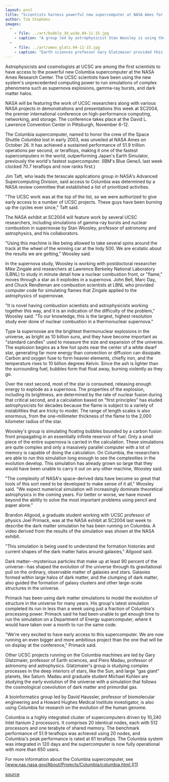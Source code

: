 ```yaml
---
layout: post
title: "Scientists harness powerful new supercomputer at NASA Ames for research on cosmology and astrophysics"
author: Tim Stephens
images:
  -
    - file: ../art/bubble_3d_wide.04-11-15.jpg
    - caption: "A group led by astrophysicist Stan Woosley is using the Columbia supercomputer to run simulations of a 'burning floating bubble' representing a small piece of a supernova as it explodes. These images are snapshots from the group's 2-dimensional and 3-dimensional simulations."
  -
    - file: ../art/ames_glatz.04-11-15.jpg
    - caption: "Earth sciences professor Gary Glatzmaier provided this snapshot from a simulation on the Columbia supercomputer of turbulent convection in a rapidly rotating disk or equatorial plane of a star or giant planet. Details of the image illustrate the mechanism that likely plays a major role in maintaining the banded zonal winds on the surfaces of Jupiter and Saturn."
---
```


Astrophysicists and cosmologists at UCSC are among the first scientists to have access to the powerful new Columbia supercomputer at the NASA Ames Research Center. The UCSC scientists have been using the new system's unprecedented computing power to run simulations of complex phenomena such as supernova explosions, gamma-ray bursts, and dark matter halos.

NASA will be featuring the work of UCSC researchers along with various NASA projects in demonstrations and presentations this week at SC2004, the premier international conference on high-performance computing, networking, and storage. The conference takes place at the David L. Lawrence Convention Center in Pittsburgh, November 6-12.

The Columbia supercomputer, named to honor the crew of the Space Shuttle _Columbia_ lost in early 2003, was unveiled at NASA Ames on October 26. It has achieved a sustained performance of 51.9 trillion operations per second, or teraflops, making it one of the fastest supercomputers in the world, outperforming Japan's Earth Simulator, previously the world's fastest supercomputer. (IBM's Blue Gene/L last week clocked 70.7 teraflops and now ranks first.)

Jim Taft, who leads the terascale applications group in NASA's Advanced Supercomputing Division, said access to Columbia was determined by a NASA review committee that established a list of prioritized activities.

"The UCSC work was at the top of the list, so we were authorized to give early access to a number of UCSC projects. These guys have been burning up the cycles ever since," Taft said.

The NASA exhibit at SC2004 will feature work by several UCSC researchers, including simulations of gamma-ray bursts and nuclear combustion in supernovae by Stan Woosley, professor of astronomy and astrophysics, and his collaborators.

"Using this machine is like being allowed to take several spins around the track at the wheel of the winning car at the Indy 500. We are ecstatic about the results we are getting," Woosley said.

In the supernova study, Woosley is working with postdoctoral researcher Mike Zingale and researchers at Lawrence Berkeley National Laboratory (LBNL) to study in minute detail how a nuclear combustion front, or "flame," moves through a star as it explodes in a supernova. John Bell, Marc Day, and Chuck Rendleman are combustion scientists at LBNL who provided computer code for simulating flames that Zingale applied to the astrophysics of supernovae.

"It is novel having combustion scientists and astrophysicists working together this way, and it is an indication of the difficulty of the problem," Woosley said. "To our knowledge, this is the largest, highest resolution study ever done of nuclear combustion in a thermonuclear supernova."

Type Ia supernovae are the brightest thermonuclear explosions in the universe, as bright as 10 billion suns, and they have become important as "standard candles" used to measure the size and expansion of the universe. The explosion begins as a few hot spots near the center of a white dwarf star, generating far more energy than convection or diffusion can dissipate. Carbon and oxygen fuse to form heavier elements, chiefly iron, and the temperature rises to 10 billion degrees Kelvin. Since the ash is lighter than the surrounding fuel, bubbles form that float away, burning violently as they go.

Over the next second, most of the star is consumed, releasing enough energy to explode as a supernova. The properties of the explosion, including its brightness, are determined by the rate of nuclear fusion during that critical second, and a calculation based on "first principles" has eluded astrophysicists for decades because the flame is subject to a variety of instabilities that are tricky to model. The range of length scales is also enormous, from the one-millimeter thickness of the flame to the 2,000 kilometer radius of the star.

Woosley's group is simulating floating bubbles bounded by a carbon fusion front propagating in an essentially infinite reservoir of fuel. Only a small piece of the entire supernova is carried in the calculation. These simulations are quite complex and only a massively parallel computer with a lot of memory is capable of doing the calculation. On Columbia, the researchers are able to run this simulation long enough to see the complexities in the evolution develop. This simulation has already grown so large that they would have been unable to carry it out on any other machine, Woosley said.

"The complexity of NASA's space-derived data have become so great that tools of this sort need to be developed to make sense of it all," Woosley said. "We expect numerical simulation will increasingly dominate theoretical astrophysics in the coming years. For better or worse, we have moved beyond the ability to solve the most important problems using pencil and paper alone."

Brandon Allgood, a graduate student working with UCSC professor of physics Joel Primack, was at the NASA exhibit at SC2004 last week to describe the dark matter simulation he has been running on Columbia. A video derived from the results of the simulation was shown at the NASA exhibit.

"This simulation is being used to understand the formation histories and current shapes of the dark matter halos around galaxies," Allgood said.

Dark matter--mysterious particles that make up at least 90 percent of the universe--has shaped the evolution of the universe through its gravitational pull on the ordinary, observable matter of galaxies and stars. Galaxies formed within large halos of dark matter, and the clumping of dark matter, also guided the formation of galaxy clusters and other large-scale structures in the universe.

Primack has been using dark matter simulations to model the evolution of structure in the universe for many years. His group's latest simulation completed its run in less than a week using just a fraction of Columbia's processing power. Primack said he had been unable to get enough time to run the simulation on a Department of Energy supercomputer, where it would have taken over a month to run the same code.

"We're very excited to have early access to this supercomputer. We are now running an even bigger and more ambitious project than the one that will be on display at the conference," Primack said.

Other UCSC projects running on the Columbia machines are led by Gary Glatzmaier, professor of Earth sciences, and Piero Madau, professor of astronomy and astrophysics. Glatzmaier's group is studying complex processes in the deep interiors of stars, like the Sun, and large "gas giant" planets, like Saturn. Madau and graduate student Michael Kuhlen are studying the early evolution of the universe with a simulation that follows the cosmological coevolution of dark matter and primordial gas.

A bioinformatics group led by David Haussler, professor of biomolecular engineering and a Howard Hughes Medical Institute investigator, is also using Columbia for research on the evolution of the human genome.

Columbia is a highly integrated cluster of supercomputers driven by 10,240 Intel Itanium 2 processors. It comprises 20 identical nodes, each with 512 processors and one terabyte of shared memory. The benchmark performance of 51.9 teraflops was achieved using 20 nodes, and Columbia's peak performance is rated at 61 teraflops. The Columbia system was integrated in 120 days and the supercomputer is now fully operational with more than 650 users.

For more information about the Columbia supercomputer, see [www.nas.nasa.gov/About/Projects/Columbia/columbia.html.][1]

[1]: http://www.nas.nasa.gov/About/Projects/Columbia/columbia.html

[source](http://www1.ucsc.edu/currents/04-05/11-15/supercomputer.asp "Permalink to supercomputer")
